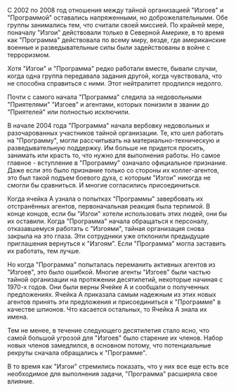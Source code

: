 С 2002 по 2008 год отношения между тайной организацией "Изгоев" и "Программой" оставались напряженными, но доброжелательными. Обе группы занимались тем, что считали своей миссией. По крайней мере, поначалу "Изгои" действовали только в Северной Америке, в то время как "Программа" действовала по всему миру, везде, где американские военные и разведывательные силы были задействованы в войне с терроризмом.

Хотя "Изгои" и "Программа" редко работали вместе, бывали случаи, когда одна группа передавала задания другой, когда чувствовала, что не способна справиться с ними. Этот нейтралитет продлился недолго.

Почти с самого начала "Программа" следила за недовольными "Приятелями" "Изгоев" и агентами, которых понизили в звании до "Приятелей" или полностью исключили.

В начале 2004 года "Программа" начала вербовку недовольных и разочарованных участников тайной организации. 
Те, кто шел работать на "Программу", могли рассчитывать на материально-техническую и разведывательную поддержку. Им больше не придется просить, занимать или красть то, что нужно для выполнения работы. Но самое главное - вступление в "Программу" означало официальное признание. Даже если это было признание только со стороны их коллег-агентов, это был такой подъем боевого духа, с которым "Изгои" никогда не смогли бы сравниться. И многие согласились присоединиться.

Когда ячейка A узнала о попытках "Программы" завербовать их отстранённых агентов, первоначальная реакция была терпимой. В конце концов, если бы "Изгои" хотели использовать этих людей, они бы их оставили. Когда "Программа" начала обращаться к персоналу, отказавшемуся работать с "Изгоями", тайная организация снова закрыла на это глаза. Эти сотрудники уже отклонили предыдущие приглашения вернуться к "Изгоям". Если "Программа" могла заставить их работать, тем лучше.

Но когда "Программа" попыталась переманить активных агентов из "Изгоев", это было ошибкой. Многие агенты "Изгоев" были частью тайной организации на протяжении десятилетий, некоторые начиная с 1970-х годов. Они были верны Ячейке A и сообщали о полученных предложениях. Ячейка A приказала самым надежным из этих новых агентов принять эти предложения и присоединиться к "Программе" в качестве шпионов. Что касается остальных, то Ячейка A знала их имена.

Тем не менее, в течение следующего десятилетия стало ясно, что самой большой угрозой для "Изгоев" было старение их членов. Набор новых членов замедлился, в основном потому, что потенциальные рекруты сначала обращались к "Программе".

В то время как "Изгои" стремились показать, что у них все еще есть все необходимое для выполнения задачи, "Программа" расширяла свое влияние.